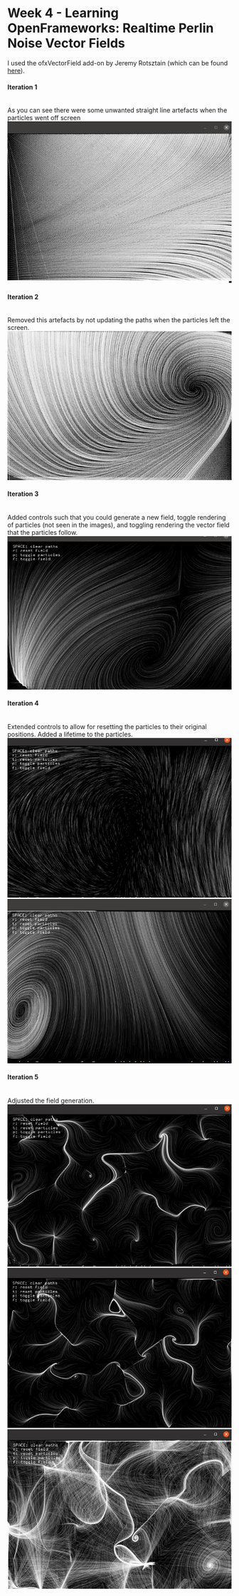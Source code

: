 
# Week 4 - Learning OpenFrameworks: Realtime Perlin Noise Vector Fields

I used the ofxVectorField add-on by Jeremy Rotsztain (which can be found [here](https://github.com/mantissa/ofxVectorField)).

#### Iteration 1
\
As you can see there were some unwanted straight line artefacts when the particles went off screen
\
![alt text](img/1.png)
#### Iteration 2
\
Removed this artefacts by not updating the paths when the particles left the screen.
\
![alt text](img/2.png)
#### Iteration 3
\
Added controls such that you could generate a new field, toggle rendering of particles (not seen in the images), and toggling rendering the vector field that the particles follow.
\
![alt text](img/3.png)
#### Iteration 4
\
Extended controls to allow for resetting the particles to their original positions. Added a lifetime to the particles.
\
![alt text](img/4.png)
![alt text](img/5.png)
#### Iteration 5
\
Adjusted the field generation.
\
![alt text](img/8.png)
![alt text](img/9.png)
![alt text](img/10.png)
